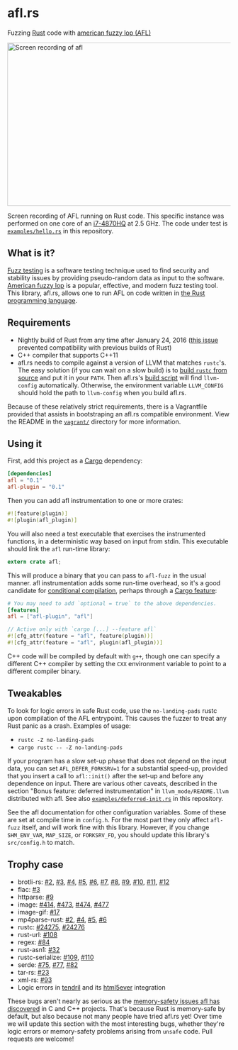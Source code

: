 # afl.rs

Fuzzing [Rust][] code with [american fuzzy lop (AFL)][american-fuzzy-lop]

<img src="http://i.imgur.com/RUZRyTO.gif" width="563" height="368" alt="Screen recording of afl">

Screen recording of AFL running on Rust code. This specific instance was performed on one core of an [i7-4870HQ][] at 2.5 GHz. The code under
test is [`examples/hello.rs`][example] in this repository.

## What is it?

[Fuzz testing][] is a software testing technique used to find security and stability issues by providing pseudo-random data as input to the software. [American fuzzy lop][american-fuzzy-lop] is a popular, effective, and modern fuzz testing tool. This library, afl.rs, allows one to run AFL on code written in [the Rust programming language][rust].

## Requirements

* Nightly build of Rust from any time after January 24, 2016 ([this issue](https://github.com/rust-lang/rust/pull/31176) prevented compatibility with previous builds of Rust)
* C++ compiler that supports C++11
* afl.rs needs to compile against a version of LLVM that matches `rustc`'s. The easy solution (if you can wait on a slow build) is to [build `rustc` from source][from source] and put it in your `PATH`. Then afl.rs's [build script][] will find `llvm-config` automatically. Otherwise, the environment variable `LLVM_CONFIG` should hold the path to `llvm-config` when you build afl.rs.

Because of these relatively strict requirements, there is a Vagrantfile provided that assists in bootstraping an afl.rs compatible environment. View the README in the [`vagrant/`](vagrant) directory for more information.

## Using it

First, add this project as a [Cargo][] dependency:

```toml
[dependencies]
afl = "0.1"
afl-plugin = "0.1"
```

Then you can add afl instrumentation to one or more crates:

```rust
#![feature(plugin)]
#![plugin(afl_plugin)]
```

You will also need a test executable that exercises the instrumented functions,
in a deterministic way based on input from stdin. This executable should link
the `afl` run-time library:

```rust
extern crate afl;
```

This will produce a binary that you can pass to `afl-fuzz` in the usual manner.
afl instrumentation adds some run-time overhead, so it's a good candidate for
[conditional compilation][], perhaps through a [Cargo feature][]:

```toml
# You may need to add `optional = true` to the above dependencies.
[features]
afl = ["afl-plugin", "afl"]
```

```rust
// Active only with `cargo [...] --feature afl`
#![cfg_attr(feature = "afl", feature(plugin))]
#![cfg_attr(feature = "afl", plugin(afl_plugin))]
```

C++ code will be compiled by default with `g++`, though one can specify a different C++ compiler by setting the `CXX` environment variable to point to a different compiler binary.

## Tweakables

To look for logic errors in safe Rust code, use the `no-landing-pads` rustc
upon compilation of the AFL entrypoint.  This causes the fuzzer to treat any
Rust panic as a crash. Examples of usage:

* `rustc -Z no-landing-pads`
* `cargo rustc -- -Z no-landing-pads`

If your program has a slow set-up phase that does not depend on the input data,
you can set `AFL_DEFER_FORKSRV=1` for a substantial speed-up, provided that you
insert a call to `afl::init()` after the set-up and before any
dependence on input. There are various other caveats, described in the section
"Bonus feature: deferred instrumentation" in `llvm_mode/README.llvm`
distributed with afl. See also [`examples/deferred-init.rs`][example-defer] in
this repository.

See the afl documentation for other configuration variables. Some of these are
set at compile time in `config.h`. For the most part they only affect
`afl-fuzz` itself, and will work fine with this library. However, if you change
`SHM_ENV_VAR`, `MAP_SIZE`, or `FORKSRV_FD`, you should update this library's
`src/config.h` to match.

## Trophy case

* brotli-rs: [#2](https://github.com/ende76/brotli-rs/issues/2), [#3](https://github.com/ende76/brotli-rs/issues/3), [#4](https://github.com/ende76/brotli-rs/issues/4), [#5](https://github.com/ende76/brotli-rs/issues/5), [#6](https://github.com/ende76/brotli-rs/issues/6), [#7](https://github.com/ende76/brotli-rs/issues/7), [#8](https://github.com/ende76/brotli-rs/issues/8), [#9](https://github.com/ende76/brotli-rs/issues/9), [#10](https://github.com/ende76/brotli-rs/issues/10), [#11](https://github.com/ende76/brotli-rs/issues/11), [#12](https://github.com/ende76/brotli-rs/issues/12)
* flac: [#3](https://github.com/sourrust/flac/issues/3)
* httparse: [#9](https://github.com/seanmonstar/httparse/issues/9)
* image: [#414](https://github.com/PistonDevelopers/image/issues/414), [#473](https://github.com/PistonDevelopers/image/issues/473), [#474](https://github.com/PistonDevelopers/image/issues/474), [#477](https://github.com/PistonDevelopers/image/issues/477)
* image-gif: [#17](https://github.com/PistonDevelopers/image-gif/issues/17)
* mp4parse-rust: [#2](https://github.com/mozilla/mp4parse-rust/issues/2), [#4](https://github.com/mozilla/mp4parse-rust/issues/4), [#5](https://github.com/mozilla/mp4parse-rust/issues/5), [#6](https://github.com/mozilla/mp4parse-rust/issues/6)
* rustc: [#24275](https://github.com/rust-lang/rust/issues/24275), [#24276](https://github.com/rust-lang/rust/issues/24276)
* rust-url: [#108](https://github.com/servo/rust-url/pull/108)
* regex: [#84](https://github.com/rust-lang/regex/issues/84)
* rust-asn1: [#32](https://github.com/alex/rust-asn1/issues/32)
* rustc-serialize: [#109](https://github.com/rust-lang/rustc-serialize/issues/109), [#110](https://github.com/rust-lang/rustc-serialize/issues/110)
* serde: [#75](https://github.com/serde-rs/serde/issues/75), [#77](https://github.com/serde-rs/serde/issues/77), [#82](https://github.com/serde-rs/serde/issues/82)
* tar-rs: [#23](https://github.com/alexcrichton/tar-rs/issues/23)
* xml-rs: [#93](https://github.com/netvl/xml-rs/issues/93)
* Logic errors in [tendril](https://github.com/kmcallister/tendril) and its [html5ever](https://github.com/servo/html5ever) integration

These bugs aren't nearly as serious as the [memory-safety issues afl has
discovered](http://lcamtuf.coredump.cx/afl/#bugs) in C and C++ projects.
That's because Rust is memory-safe by default, but also because not many people
have tried afl.rs yet! Over time we will update this section with the most
interesting bugs, whether they're logic errors or memory-safety problems
arising from `unsafe` code. Pull requests are welcome!

[conditional compilation]: http://doc.rust-lang.org/reference.html#conditional-compilation
[american-fuzzy-lop]: http://lcamtuf.coredump.cx/afl/
[Cargo feature]: http://doc.crates.io/manifest.html#the-[features]-section
[example-defer]: https://github.com/frewsxcv/afl.rs/blob/master/examples/deferred-init.rs
[build script]: https://github.com/frewsxcv/afl.rs/blob/master/plugin/build.bash
[from source]: https://github.com/rust-lang/rust#building-from-source
[LLVM pass]: https://github.com/frewsxcv/afl.rs/blob/master/plugin/src/afl-llvm-pass.o.cc
[i7-4870HQ]: http://ark.intel.com/products/83504/Intel-Core-i7-4870HQ-Processor-6M-Cache-up-to-3_70-GHz
[example]: https://github.com/frewsxcv/afl.rs/blob/master/examples/hello.rs
[unsafe]: http://doc.rust-lang.org/book/unsafe-code.html
[Cargo]: http://doc.crates.io/
[unresolved issue]: https://github.com/frewsxcv/afl.rs/issues/11
[fuzz testing]: https://en.wikipedia.org/wiki/Fuzz_testing
[Rust]: https://www.rust-lang.org
